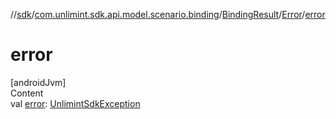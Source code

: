 //[sdk](../../../../index.md)/[com.unlimint.sdk.api.model.scenario.binding](../../index.md)/[BindingResult](../index.md)/[Error](index.md)/[error](error.md)



# error  
[androidJvm]  
Content  
val [error](error.md): [UnlimintSdkException](../../../com.unlimint.sdk.api.exceptions/-unlimint-sdk-exception/index.md)  



